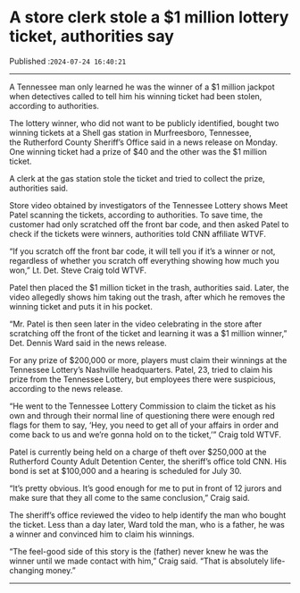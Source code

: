 # A store clerk stole a $1 million lottery ticket, authorities say

Published :`2024-07-24 16:40:21`

---

A Tennessee man only learned he was the winner of a $1 million jackpot when detectives called to tell him his winning ticket had been stolen, according to authorities.

The lottery winner, who did not want to be publicly identified, bought two winning tickets at a Shell gas station in Murfreesboro, Tennessee, the Rutherford County Sheriff’s Office said in a news release on Monday. One winning ticket had a prize of $40 and the other was the $1 million ticket.

A clerk at the gas station stole the ticket and tried to collect the prize, authorities said.

Store video obtained by investigators of the Tennessee Lottery shows Meet Patel scanning the tickets, according to authorities. To save time, the customer had only scratched off the front bar code, and then asked Patel to check if the tickets were winners, authorities told CNN affiliate WTVF.

“If you scratch off the front bar code, it will tell you if it’s a winner or not, regardless of whether you scratch off everything showing how much you won,” Lt. Det. Steve Craig told WTVF.

Patel then placed the $1 million ticket in the trash, authorities said. Later, the video allegedly shows him taking out the trash, after which he removes the winning ticket and puts it in his pocket.

“Mr. Patel is then seen later in the video celebrating in the store after scratching off the front of the ticket and learning it was a $1 million winner,” Det. Dennis Ward said in the news release.

For any prize of $200,000 or more, players must claim their winnings at the Tennessee Lottery’s Nashville headquarters. Patel, 23, tried to claim his prize from the Tennessee Lottery, but employees there were suspicious, according to the news release.

“He went to the Tennessee Lottery Commission to claim the ticket as his own and through their normal line of questioning there were enough red flags for them to say, ‘Hey, you need to get all of your affairs in order and come back to us and we’re gonna hold on to the ticket,’” Craig told WTVF.

Patel is currently being held on a charge of theft over $250,000 at the Rutherford County Adult Detention Center, the sheriff’s office told CNN. His bond is set at $100,000 and a hearing is scheduled for July 30.

“It’s pretty obvious. It’s good enough for me to put in front of 12 jurors and make sure that they all come to the same conclusion,” Craig said.

The sheriff’s office reviewed the video to help identify the man who bought the ticket. Less than a day later, Ward told the man, who is a father, he was a winner and convinced him to claim his winnings.

“The feel-good side of this story is the (father) never knew he was the winner until we made contact with him,” Craig said. “That is absolutely life-changing money.”

---

